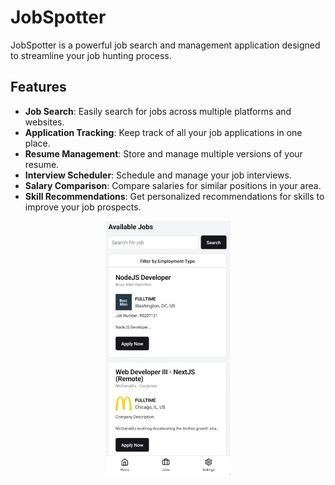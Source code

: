 <!DOCTYPE html>
<html lang="en">
    <h1>JobSpotter</h1>

<p>JobSpotter is a powerful job search and management application designed to streamline your job hunting process.</p>

<h2>Features</h2>
<ul>
    <li><strong>Job Search</strong>: Easily search for jobs across multiple platforms and websites.</li>
    <li><strong>Application Tracking</strong>: Keep track of all your job applications in one place.</li>
    <li><strong>Resume Management</strong>: Store and manage multiple versions of your resume.</li>
    <li><strong>Interview Scheduler</strong>: Schedule and manage your job interviews.</li>
    <li><strong>Salary Comparison</strong>: Compare salaries for similar positions in your area.</li>
    <li><strong>Skill Recommendations</strong>: Get personalized recommendations for skills to improve your job prospects.</li>
</ul>
<p align="center">
<img src="https://raw.githubusercontent.com/Bit-Barron/JobSpotter/refs/heads/main/dd.webp"  width="200"  />
</p>
</html>
